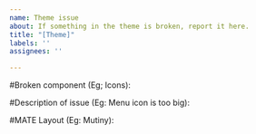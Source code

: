 ```yaml
---
name: Theme issue
about: If something in the theme is broken, report it here.
title: "[Theme]"
labels: ''
assignees: ''

---
```


#Broken component (Eg; Icons):


#Description of issue (Eg: Menu icon is too big):


#MATE Layout (Eg: Mutiny):
